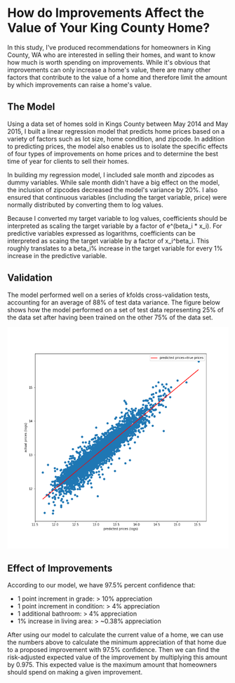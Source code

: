 # How do Improvements Affect the Value of Your King County Home?

In this study, I've produced recommendations for homeowners in King County, WA who are interested in selling their homes, and want to know how much is worth spending on improvements. While it's obvious that improvements can only increase a home's value, there are many other factors that contribute to the value of a home and therefore limit the amount by which improvements can raise a home's value. 

## The Model

Using a data set of homes sold in Kings County between May 2014 and May 2015, I built a linear regression model that predicts home prices based on a variety of factors such as lot size, home condition, and zipcode. In addition to predicting prices, the model also enables us to isolate the specific effects of four types of improvements on home prices and to determine the best time of year for clients to sell their homes.

In building my regression model, I included sale month and zipcodes as dummy variables. While sale month didn't have a big effect on the model, the inclusion of zipcodes decreased the model's variance by 20%. I also ensured that continuous variables (including the target variable, price) were normally distributed by converting them to log values. 

Because I converted my target variable to log values, coefficients should be interpreted as scaling the target variable by a factor of e^(beta_i * x_i). For predictive variables expressed as logarithms, coefficients can be interpreted as scaing the target variable by a factor of x_i^beta_i. This roughly translates to a beta_i% increase in the target variable for every 1% increase in the predictive variable.

## Validation

The model performed well on a series of kfolds cross-validation tests, accounting for an average of 88% of test data variance. The figure below shows how the model performed on a set of test data representing 25% of the data set after having been trained on the other 75% of the data set. 

![Train Test Plot](images/train_test_plot.png)

## Effect of Improvements

According to our model, we have 97.5% percent confidence that:

- 1 point increment in grade: > 10% appreciation
- 1 point increment in condition: > 4% appreciation
- 1 additional bathroom: > 4% appreciation
- 1% increase in living area: > ~0.38% appreciation

After using our model to calculate the current value of a home, we can use the numbers above to calculate the minimum appreciation of that home due to a proposed improvement with 97.5% confidence. Then we can find the risk-adjusted expected value of the improvement by multiplying this amount by 0.975. This expected value is the maximum amount that homeowners should spend on making a given improvement. 

